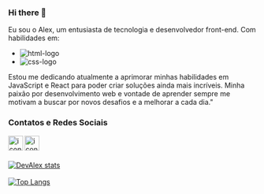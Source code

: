 ### Hi there 👋



 Eu sou o Alex, um entusiasta de tecnologia e desenvolvedor front-end. Com habilidades em:
 <br>
 - <img src="https://img.shields.io/badge/HTML5-E34F26?style=for-the-badge&logo=html5&logoColor=white" alt="html-logo">
 - <img src="https://img.shields.io/badge/CSS3-1572B6?style=for-the-badge&logo=css3&logoColor=white" alt="css-logo">
 Estou me dedicando atualmente a aprimorar minhas habilidades em JavaScript e React para poder criar soluções ainda mais incríveis. Minha paixão por desenvolvimento web e vontade de aprender sempre me motivam a buscar por novos desafios e a melhorar a cada dia."
<br>
 <h3>Contatos e Redes Sociais</h3>
    
<a href="https://instagram.com/devcodealex?igshid=ZDdkNTZiNTM="><img align="left" alt="icone do instagram" width="30px" src="https://img.icons8.com/ios-glyphs/256/instagram-new.png"/></a>
  <a href="https://www.linkedin.com/in/alexpmachado/"><img align="left" alt="icone do linkedin" width="30px" src="https://img.icons8.com/ios-glyphs/256/linkedin-circled.png"/></a>
<br>
<br>
<br>
  [![DevAlex stats](https://github-readme-stats.vercel.app/api?username=devcodealex)](https://github.com/anuraghazra/github-readme-stats)
<br>
<br>
[![Top Langs](https://github-readme-stats.vercel.app/api/top-langs/?username=devcodealex)](https://github.com/anuraghazra/github-readme-stats)
  

  


